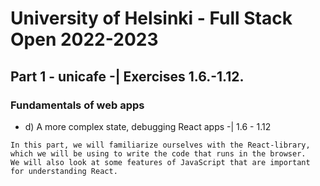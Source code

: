 # University of Helsinki - Full Stack Open 2022-2023

## Part 1 - unicafe -| Exercises 1.6.-1.12.
### Fundamentals of web apps
- d) A more complex state, debugging React apps -| 1.6 - 1.12

~~~ 
In this part, we will familiarize ourselves with the React-library, 
which we will be using to write the code that runs in the browser. 
We will also look at some features of JavaScript that are important for understanding React.
~~~
